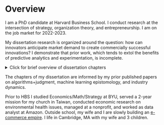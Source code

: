 # Overview

I am a PhD candidate at Harvard Business School. I conduct research at the intersection of strategy, organization theory, and entrepreneurship. I am on the job market for 2022-2023.

My dissertation research is organized around the question: how can innovators anticipate market demand to create commercially successful innovations? I demonstrate that prior work, which tends to extol the benefits of predictive analytics and experimentation, is incomplete.

<details><summary>Click for brief overview of dissertation chapters</summary>
In chapter 1 of my dissertation, I show that when incumbent products enjoy high market power, new products that initially appeal to niche market segments are more likely to achieve widespread commercial success than products that initially enjoy broad appeal. Therefore, prior to launch, innovations with the most potential for commercial success may systematically appear to have small potential market sizes according to traditional quantitative market-sizing techniques. 

In chapter 2 (my job market paper), I ask whether organizations with data-driven cultures are more innovative. This question has evoked polarized viewpoints: some argue that reliance on quantitative data increases innovative foresight by reducing the biases inherent in softer methods, whereas others argue that such reliance leads to merely incremental innovation. Instead of focusing on the magnitude of reliance on quantitative analysis, I focus on what I call the *epistemic plasticity* of organizational culture—the extent to which the culture values different kinds of analyses. Surprisingly, I show that data-driven organizations produce the most breakthrough commercial successes—but only if they also liberally use qualitative analysis.

In chapter 3, I study experimentation-driven product innovation in user communities. I show that innovation trajectories can get derailed when innovators are highly responsive to experimentation in highly concentrated user communities that are not representative of the broader market.
</details>

The chapters of my dissertation are informed by my prior published papers on algorithms+judgment, machine learning epistomology, and industry dynamics.

Prior to HBS I studied Economics/Math/Strategy at BYU, served a 2-year mission for my church in Taiwan, conducted economic research on environmental health issues, managed at a nonprofit, and worked as data analyst at Amazon. Outside school, my wife and I are slowly building an [e-commerce empire](https://www.myrosalyn.com/). I life in Cambridge, MA with my wife and 3 children.
